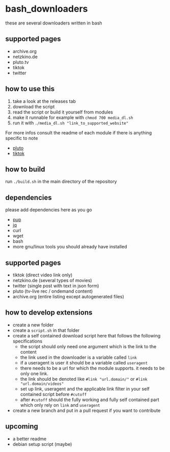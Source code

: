 # bash_downloaders

these are several downloaders written in bash

## supported pages
- archive.org
- netzkino.de
- pluto.tv
- tiktok
- twitter

## how to use this

1. take a look at the releases tab
2. download the script
3. read the script or build it yourself from modules
4. make it runnable for example with `chmod 700 media_dl.sh`
5. run it with `./media_dl.sh "link_to_supported_website"`

For more infos consult the readme of each module if there is anything specific to note  
- [pluto](./pluto/readme.md)
- [tiktok](./tiktok/readme.md)

## how to build

run `./build.sh` in the main directory of the repository

## dependencies

please add dependencies here as you go

-   [pup](https://github.com/ericchiang/pup)
-   [jq](https://github.com/stedolan/jq)
-   curl
-   wget
-   bash
-   more gnu/linux tools you should already have installed

## supported pages

-   tiktok (direct video link only)
-   netzkino.de (several types of movies)
-   twitter (single post with text in json form)
-   pluto (tv-live rec / ondemand content)
-   archive.org (entire listing except autogenerated files)

## how to develop extensions

-   create a new folder
-   create a `script.sh` in that folder
-   create a self contained download script here that follows the following specifications
    -   the script should only need one argument which is the link to the content
    -   the link used in the downloader is a variable called `link`
    -   if a useragent is user it should be a variable called `useragent`
    -   there needs to be a url for which the module supports. it needs to be only one link.
    -   the link should be denoted like `#link "url.domain/"` or `#link "url.domain/videos"`
    -   set up link, useragent and the applicable link filter in your self contained script before `#cutoff`
    -   after `#cutoff` should the fully working and fully self contained part which only rely on `link` and `useragent`
-   create a new branch and put in a pull request if you want to contribute

## upcoming

- a better readme
- debian setup script (maybe)
